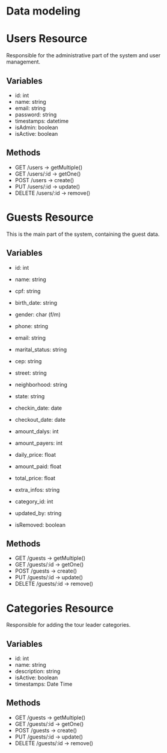 # Data modeling

# Users Resource

Responsible for the administrative part of the system and user management.

## Variables

  - id: int
  - name: string
  - email: string
  - password: string
  - timestamps: datetime
  - isAdmin: boolean
  - isActive: boolean

## Methods

  - GET /users -> getMultiple()
  - GET /users/:id -> getOne()
  - POST /users -> create()
  - PUT /users/:id -> update()
  - DELETE /users/:id -> remove()

# Guests Resource

This is the main part of the system, containing the guest data.

## Variables

  - id: int
  - name: string
  - cpf: string
  - birth_date: string
  - gender: char (f/m)
  - phone: string
  - email: string
  - marital_status: string

  - cep: string
  - street: string
  - neighborhood: string
  - state: string

  - checkin_date: date
  - checkout_date: date
  - amount_dalys: int
  - amount_payers: int
  - daily_price: float
  - amount_paid: float
  - total_price: float
  - extra_infos: string
 
  - category_id: int
  - updated_by: string
  - isRemoved: boolean

## Methods

  - GET /guests -> getMultiple()
  - GET /guests/:id -> getOne()
  - POST /guests -> create()
  - PUT /guests/:id -> update()
  - DELETE /guests/:id -> remove()


# Categories Resource

Responsible for adding the tour leader categories.

## Variables

  - id: int
  - name: string
  - description: string
  - isActive: boolean
  - timestamps: Date Time

## Methods

  - GET /guests -> getMultiple()
  - GET /guests/:id -> getOne()
  - POST /guests -> create()
  - PUT /guests/:id -> update()
  - DELETE /guests/:id -> remove()